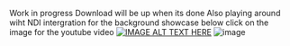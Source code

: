 Work in progress Download will be up when its done
Also playing around wiht NDI intergration for the background showcase below click on the image for the youtube video 
[![IMAGE ALT TEXT HERE](https://img.youtube.com/vi/Wixd_2u5-RU/0.jpg)](https://www.youtube.com/watch?v=Wixd_2u5-RU)
![image](https://github.com/user-attachments/assets/801a9b87-71ed-44e4-8772-a2e4ce7fb566)

